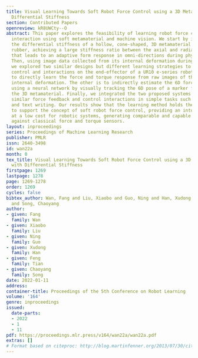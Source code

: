 ```yaml
---
title: Visual Learning Towards Soft Robot Force Control using a 3D Metamaterial with
  Differential Stiffness
section: Contributed Papers
openreview: kR8UWCty--O
abstract: This paper explores the feasibility of learning robot force control and
  interaction using soft metamaterial and machine vision. We start by investigating
  the differential stiffness of a hollow, cone-shaped, 3D metamaterial made from soft
  rubber, achieving a large stiffness ratio between the axial and radial directions
  that leads to an adaptive form response in omni-directions during physical interaction.
  Then, using image data collected from its internal deformation during various interactions,
  we explored two similar designs but different learning strategies to estimate force
  control and interactions on the end-effector of a UR10 e-series robot arm. One is
  to directly learn the force and torque response from raw images of the metamaterial’s
  internal deformation. The other is to indirectly estimate the 6D force and torque
  using a neural network by visually tracking the 6D pose of a marker fixed inside
  the 3D metamaterial. Finally, we integrated the two proposed systems and achieved
  similar force feedback and control interactions in simple tasks such as circle following
  and text writing. Our results show that the learning method holds the potential
  to support the concept of soft robot force control, providing an intuitive interface
  at a low cost for robotic systems, generating comparable and capable performances
  against classical force and torque sensors.
layout: inproceedings
series: Proceedings of Machine Learning Research
publisher: PMLR
issn: 2640-3498
id: wan22a
month: 0
tex_title: Visual Learning Towards Soft Robot Force Control using a 3D Metamaterial
  with Differential Stiffness
firstpage: 1269
lastpage: 1278
page: 1269-1278
order: 1269
cycles: false
bibtex_author: Wan, Fang and Liu, Xiaobo and Guo, Ning and Han, Xudong and Tian, Feng
  and Song, Chaoyang
author:
- given: Fang
  family: Wan
- given: Xiaobo
  family: Liu
- given: Ning
  family: Guo
- given: Xudong
  family: Han
- given: Feng
  family: Tian
- given: Chaoyang
  family: Song
date: 2022-01-11
address:
container-title: Proceedings of the 5th Conference on Robot Learning
volume: '164'
genre: inproceedings
issued:
  date-parts:
  - 2022
  - 1
  - 11
pdf: https://proceedings.mlr.press/v164/wan22a/wan22a.pdf
extras: []
# Format based on citeproc: http://blog.martinfenner.org/2013/07/30/citeproc-yaml-for-bibliographies/
---
```

